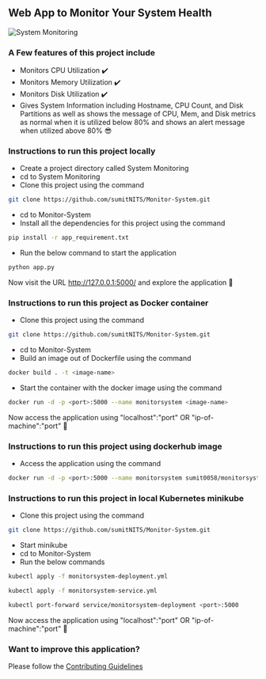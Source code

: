 ## Web App to Monitor Your System Health 

![System Monitoring](https://user-images.githubusercontent.com/37767537/230759231-2b6762c9-c652-4fd7-8487-5042689fb873.png)

### A Few features of this project include

- Monitors CPU Utilization ✔️
- Monitors Memory Utilization ✔️
- Monitors Disk Utilization ✔️
- Gives System Information including Hostname, CPU Count, and Disk Partitions as well as shows the message of CPU, Mem, and Disk metrics as normal when it is utilized below 80% and shows an alert message when utilized above 80% 😎

### Instructions to run this project locally

- Create a project directory called System Monitoring
- cd to System Monitoring
- Clone this project using the command
```bash
git clone https://github.com/sumitNITS/Monitor-System.git
```
- cd to Monitor-System
- Install all the dependencies for this project using the command
```bash
pip install -r app_requirement.txt
```
- Run the below command to start the application
```bash 
python app.py
```

Now visit the URL http://127.0.0.1:5000/ and explore the application 🚀

### Instructions to run this project as Docker container

- Clone this project using the command
```bash
git clone https://github.com/sumitNITS/Monitor-System.git
```
- cd to Monitor-System
- Build an image out of Dockerfile using the command 
```bash
docker build . -t <image-name>
```
- Start the container with the docker image using the command
```bash
docker run -d -p <port>:5000 --name monitorsystem <image-name> 
```
Now access the application using "localhost":"port" OR "ip-of-machine":"port" 🚀


### Instructions to run this project using dockerhub image

- Access the application using the command 
```bash
docker run -d -p <port>:5000 --name monitorsystem sumit0058/monitorsystem
```

### Instructions to run this project in local Kubernetes minikube 

- Clone this project using the command
```bash
git clone https://github.com/sumitNITS/Monitor-System.git
```
- Start minikube 
- cd to Monitor-System
- Run the below commands 
```bash
kubectl apply -f monitorsystem-deployment.yml
```

```bash
kubectl apply -f monitorsystem-service.yml
```

```bash
kubectl port-forward service/monitorsystem-deployment <port>:5000
```

Now access the application using "localhost":"port" OR "ip-of-machine":"port" 🚀

### Want to improve this application?

Please follow the [Contributing Guidelines](https://github.com/sumitNITS/Monitor-System/blob/main/CONTRIBUTING.md)